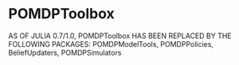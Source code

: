 # POMDPToolbox

AS OF JULIA 0.7/1.0, POMDPToolbox HAS BEEN REPLACED BY THE FOLLOWING PACKAGES: POMDPModelTools, POMDPPolicies, BeliefUpdaters, POMDPSimulators
